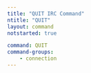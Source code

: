 ```yaml
---
title: "QUIT IRC Command"
ntitle: "QUIT"
layout: command
notstarted: true

command: QUIT
command-groups:
    - connection
---
```

